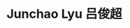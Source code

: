 ---
user: junchao
title: Junchao Lyu 吕俊超
position: Senior designer
company: Booking.com / Cheese Video
featured: true
talk: keynote
---